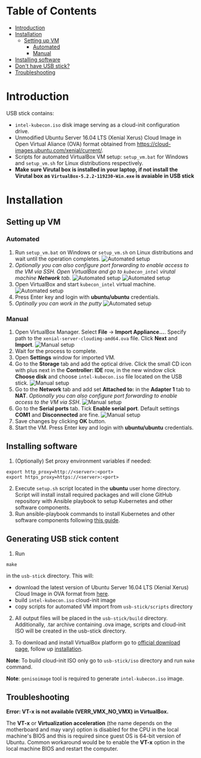 Table of Contents
=================

   * [Introduction](#introduction)
   * [Installation](#installation)
      * [Setting up VM](#setting-up-vm)
         * [Automated](#automated)
         * [Manual](#manual)
   * [Installing software](#installing-software)
   * [Don't have USB stick?](#generating-usb-stick-content)
   * [Troubleshooting](#troubleshooting)

# Introduction

USB stick contains:
* `intel-kubecon.iso` disk image serving as a cloud-init configuration drive.
* Unmodified Ubuntu Server 16.04 LTS (Xenial Xerus) Cloud Image in Open Virtual Aliance (OVA) format obtained from https://cloud-images.ubuntu.com/xenial/current/.
* Scripts for automated VirtualBox VM setup: `setup_vm.bat` for Windows and `setup_vm.sh` for Linux distributions respectively.
* **Make sure Virutal box is installed in your laptop, if not install the Virutal box as `VirtualBox-5.2.2-119230-Win.exe` is avaiable in USB stick**

# Installation

## Setting up VM

### Automated

1. Run `setup_vm.bat` on Windows or `setup_vm.sh` on Linux distributions and wait until the operation completes.
![Automated setup](pictures/files.jpg)
2. *Optionally you can also configure port forwarding to enable access to the VM via SSH. Open VirtualBox and go to `kubecon_intel` virutal machine **Network** tab.*
![Automated setup](../docs/images/SSH-network.JPG)
![Automated setup](../docs/images/SSH-network-rule.JPG)
3. Open VirtualBox and start `kubecon_intel` virtual machine.
![Automated setup](pictures/imported.jpg)
4. Press Enter key and login with **ubuntu/ubuntu** credentials.
5. *Optinally you can work in the putty*
![Automated setup](../docs/images/putty-ssh.jpg)

### Manual
1. Open VirtualBox Manager. Select **File** -> **Import Appliance...**. Specify path to the `xenial-server-cloudimg-amd64.ova` file. Click **Next** and **Import**.
![Manual setup](pictures/import.jpg)
2. Wait for the process to complete.
3. Open **Settings** window for imported VM.
4. Go to the **Storage** tab and add the optical drive. Click the small CD icon with plus next in the **Controller: IDE** row, in the new window click **Choose disk** and choose `intel-kubecon.iso` file located on the USB stick.
![Manual setup](pictures/iso.jpg)
5. Go to the **Network** tab and add set **Attached to:** in the **Adapter 1** tab to **NAT**. *Optionally you can also configure port forwarding to enable access to the VM via SSH*.
![Manual setup](pictures/nat.jpg)
6. Go to the **Serial ports** tab. Tick **Enable serial port**. Default settings **COM1** and **Disconnected** are fine.
![Manual setup](pictures/serial.jpg)
7. Save  changes by clicking **OK** button.
8. Start the VM. Press Enter key and login with **ubuntu/ubuntu** credentials.


## Installing software
1. (Optionally) Set proxy environment variables if needed:
```
export http_proxy=http://<server>:<port>
export https_proxy=https://<server>:<port>
```
2. Execute `setup.sh` script located in the **ubuntu** user home directory. Script will install install required packages and will clone GitHub repository with Ansible playbook to setup Kubernetes and other software components.
3. Run ansible-playbook commands to install Kubernetes and other software components following [this guide](https://github.com/intel/container-experience-kits-demo-area/blob/master/software/README.md#installation).

## Generating USB stick content

1. Run
```
make
```
in the `usb-stick` directory. This will:
* download the latest version of Ubuntu Server 16.04 LTS (Xenial Xerus) Cloud Image in OVA format from [here](https://cloud-images.ubuntu.com/xenial/current/).
* build `intel-kubecon.iso` cloud-init image
* copy scripts for automated VM import from `usb-stick/scripts` directory

2. All output files will be placed in the `usb-stick/build` directory. Additionally, .tar archive containing .ova image, scripts and cloud-init ISO will be created in the usb-stick directory.

3. To download and install VirtualBox platform go to [official download page](https://www.virtualbox.org/wiki/Downloads), follow up [installation](#installation).

**Note**: To build cloud-init ISO only go to `usb-stick/iso` directory and run `make` command.

**Note**: `genisoimage` tool is required to generate `intel-kubecon.iso` image.

## Troubleshooting

**Error: VT-x is not available (VERR_VMX_NO_VMX) in VirtualBox.**

The **VT-x** or **Virtualization acceleration** (the name depends on the motherboard and may vary) option is disabled for the CPU in the local machine's BIOS and this is required since guest OS is 64-bit version of Ubuntu. Common workaround would be to enable the **VT-x** option in the local machine BIOS and restart the computer.
